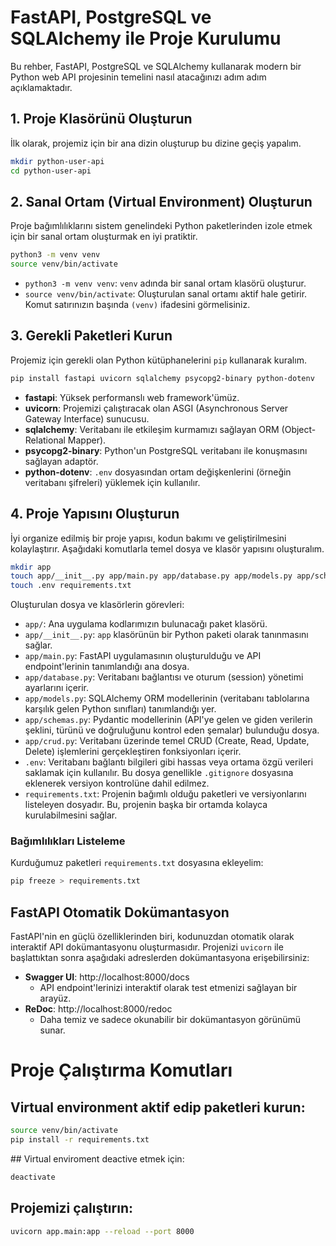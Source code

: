 # FastAPI, PostgreSQL ve SQLAlchemy ile Proje Kurulumu

Bu rehber, FastAPI, PostgreSQL ve SQLAlchemy kullanarak modern bir Python web API projesinin temelini nasıl atacağınızı adım adım açıklamaktadır.

## 1. Proje Klasörünü Oluşturun

İlk olarak, projemiz için bir ana dizin oluşturup bu dizine geçiş yapalım.

```bash
mkdir python-user-api
cd python-user-api
```

## 2. Sanal Ortam (Virtual Environment) Oluşturun

Proje bağımlılıklarını sistem genelindeki Python paketlerinden izole etmek için bir sanal ortam oluşturmak en iyi pratiktir.

```bash
python3 -m venv venv
source venv/bin/activate
```
*   `python3 -m venv venv`: `venv` adında bir sanal ortam klasörü oluşturur.
*   `source venv/bin/activate`: Oluşturulan sanal ortamı aktif hale getirir. Komut satırınızın başında `(venv)` ifadesini görmelisiniz.

## 3. Gerekli Paketleri Kurun

Projemiz için gerekli olan Python kütüphanelerini `pip` kullanarak kuralım.

```bash
pip install fastapi uvicorn sqlalchemy psycopg2-binary python-dotenv
```

*   **fastapi**: Yüksek performanslı web framework'ümüz.
*   **uvicorn**: Projemizi çalıştıracak olan ASGI (Asynchronous Server Gateway Interface) sunucusu.
*   **sqlalchemy**: Veritabanı ile etkileşim kurmamızı sağlayan ORM (Object-Relational Mapper).
*   **psycopg2-binary**: Python'un PostgreSQL veritabanı ile konuşmasını sağlayan adaptör.
*   **python-dotenv**: `.env` dosyasından ortam değişkenlerini (örneğin veritabanı şifreleri) yüklemek için kullanılır.

## 4. Proje Yapısını Oluşturun

İyi organize edilmiş bir proje yapısı, kodun bakımı ve geliştirilmesini kolaylaştırır. Aşağıdaki komutlarla temel dosya ve klasör yapısını oluşturalım.

```bash
mkdir app
touch app/__init__.py app/main.py app/database.py app/models.py app/schemas.py app/crud.py
touch .env requirements.txt
```

Oluşturulan dosya ve klasörlerin görevleri:

*   `app/`: Ana uygulama kodlarımızın bulunacağı paket klasörü.
*   `app/__init__.py`: `app` klasörünün bir Python paketi olarak tanınmasını sağlar.
*   `app/main.py`: FastAPI uygulamasının oluşturulduğu ve API endpoint'lerinin tanımlandığı ana dosya.
*   `app/database.py`: Veritabanı bağlantısı ve oturum (session) yönetimi ayarlarını içerir.
*   `app/models.py`: SQLAlchemy ORM modellerinin (veritabanı tablolarına karşılık gelen Python sınıfları) tanımlandığı yer.
*   `app/schemas.py`: Pydantic modellerinin (API'ye gelen ve giden verilerin şeklini, türünü ve doğruluğunu kontrol eden şemalar) bulunduğu dosya.
*   `app/crud.py`: Veritabanı üzerinde temel CRUD (Create, Read, Update, Delete) işlemlerini gerçekleştiren fonksiyonları içerir.
*   `.env`: Veritabanı bağlantı bilgileri gibi hassas veya ortama özgü verileri saklamak için kullanılır. Bu dosya genellikle `.gitignore` dosyasına eklenerek versiyon kontrolüne dahil edilmez.
*   `requirements.txt`: Projenin bağımlı olduğu paketleri ve versiyonlarını listeleyen dosyadır. Bu, projenin başka bir ortamda kolayca kurulabilmesini sağlar.

### Bağımlılıkları Listeleme

Kurduğumuz paketleri `requirements.txt` dosyasına ekleyelim:

```bash
pip freeze > requirements.txt
```

## FastAPI Otomatik Dokümantasyon

FastAPI'nin en güçlü özelliklerinden biri, kodunuzdan otomatik olarak interaktif API dokümantasyonu oluşturmasıdır. Projenizi `uvicorn` ile başlattıktan sonra aşağıdaki adreslerden dokümantasyona erişebilirsiniz:

*   **Swagger UI**: http://localhost:8000/docs
    *   API endpoint'lerinizi interaktif olarak test etmenizi sağlayan bir arayüz.
*   **ReDoc**: http://localhost:8000/redoc
    *   Daha temiz ve sadece okunabilir bir dokümantasyon görünümü sunar.

# Proje Çalıştırma Komutları

## Virtual environment aktif edip paketleri kurun:

```bash
source venv/bin/activate
pip install -r requirements.txt
```
## Virtual enviroment deactive etmek için: 

```bash
deactivate
```

## Projemizi çalıştırın:

```bash
uvicorn app.main:app --reload --port 8000
```
    